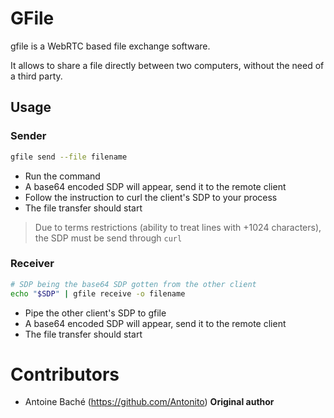 # GFile

gfile is a WebRTC based file exchange software.

It allows to share a file directly between two computers, without the need of a third party.

## Usage

### Sender
```bash
gfile send --file filename
```

- Run the command
- A base64 encoded SDP will appear, send it to the remote client
- Follow the instruction to curl the client's SDP to your process
- The file transfer should start

> Due to terms restrictions (ability to treat lines with +1024 characters), the SDP must be send through `curl`

### Receiver
```bash
# SDP being the base64 SDP gotten from the other client
echo "$SDP" | gfile receive -o filename
```

- Pipe the other client's SDP to gfile
- A base64 encoded SDP will appear, send it to the remote client
- The file transfer should start

# Contributors

- Antoine Baché (https://github.com/Antonito) **Original author**